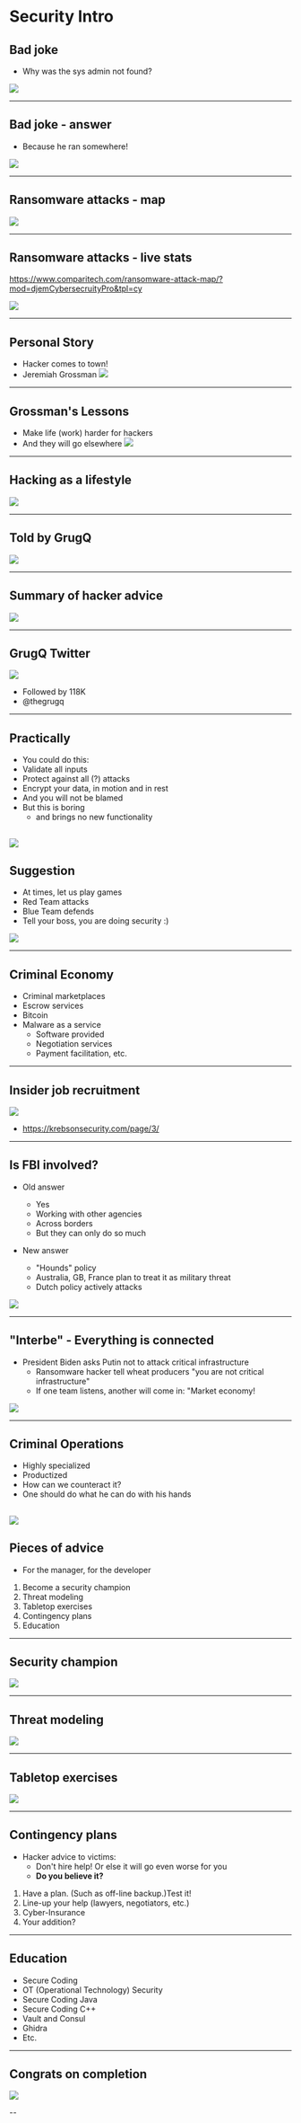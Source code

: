 # Security Intro

## Bad joke
* Why was the sys admin not found?

![](../images/pexels-matthias-zomer-618158.jpg)

---

## Bad joke - answer
* Because he ran somewhere!

![](../images/pexels-enric-cruz-lópez-6039243.jpg)

---

## Ransomware attacks - map

![](../images/sec-intro-01.png)

---

## Ransomware attacks - live stats

[https://www.comparitech.com/ransomware-attack-map/?mod=djemCybersecruityPro&tpl=cy
](https://www.comparitech.com/ransomware-attack-map/?mod=djemCybersecruityPro&tpl=cy
)

![](../images/sec-intro-02.png)

---


## Personal Story
* Hacker comes to town!
* Jeremiah Grossman
![](../../assets/images/cybersecurity/intro-00.png)


---

## Grossman's Lessons

* Make life (work) harder for hackers
* And they will go elsewhere
![](../images/sec-intro-pexel-03.png)

---

## Hacking as a lifestyle

![](../../assets/images/cybersecurity/intro-01.png)

---

## Told by GrugQ

![](../../assets/images/cybersecurity/intro-02.png)

---

## Summary of hacker advice

![](../../assets/images/cybersecurity/intro-04.png)

---

## GrugQ Twitter

![](../../assets/images/cybersecurity/intro-03.png)

* Followed by 118K
* @thegrugq


---



## Practically

* You could do this:
* Validate all inputs
* Protect against all (?) attacks
* Encrypt your data, in motion and in rest
* And you will not be blamed
* But this is boring
  - and brings no new functionality

![](../../assets/images/cybersecurity/intro-05-pexels-cottonbro-4114918.jpg)
---

 
## Suggestion
* At times, let us play games
* Red Team attacks
* Blue Team defends
* Tell your boss, you are doing security :)

![](../../assets/images/cybersecurity/intro-6-pexels-rodnae-productions-7551391.jpg)

---

## Criminal Economy

* Criminal marketplaces
* Escrow services
* Bitcoin
* Malware as a service
  * Software provided
  * Negotiation services
  * Payment facilitation, etc.
  
---

## Insider job recruitment

![](../images/sec-intro-04.png)

* https://krebsonsecurity.com/page/3/

---


## Is FBI involved?

* Old answer
  * Yes
  * Working with other agencies
  * Across borders
  * But they can only do so much

* New answer
  * "Hounds" policy
  * Australia, GB, France plan to treat it as military threat
  * Dutch policy actively attacks

![](../images/sec-intro-06.png)

---

## "Interbe" - Everything is connected
* President Biden asks Putin not to attack critical infrastructure
  * Ransomware hacker tell wheat producers "you are not critical infrastructure"
  * If one team listens, another will come in: "Market economy!

![](../images/sec-intro-05.png)

---

## Criminal Operations
* Highly specialized
* Productized
* How can we counteract it?
* One should do what he can do with his hands

![](../images/pexels-sharon-mccutcheon-1428171.jpg)
---

## Pieces of advice

* For the manager, for the developer
1. Become a security champion
2. Threat modeling
3. Tabletop exercises
4. Contingency plans
5. Education

---

## Security champion

![](../images/sec-intro-07.png)

---

## Threat modeling

![](../images/pexels-canva-studio-3153207.jpg)

---

## Tabletop exercises

![](../images/sec-intro-08.png)

---

## Contingency plans

* Hacker advice to victims:
  * Don't hire help! Or else it will go even worse for you
  * __Do you believe it?__

1. Have a plan. (Such as off-line backup.)Test it!
2. Line-up your help (lawyers, negotiators, etc.)
3. Cyber-Insurance
4. Your addition?

---

## Education

* Secure Coding
* OT (Operational Technology) Security
* Secure Coding Java
* Secure Coding C++
* Vault and Consul
* Ghidra
* Etc.

---

## Congrats on completion

![](../images/congrats.png)

--

